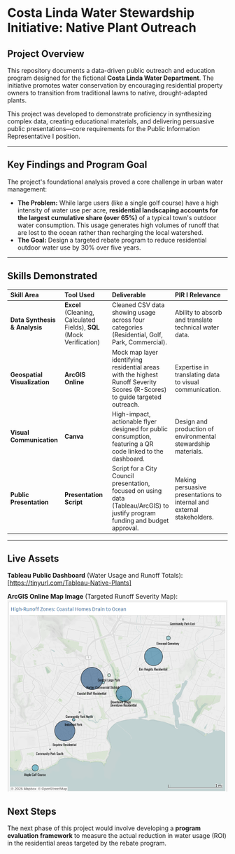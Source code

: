 # Costa Linda Water Stewardship Initiative: Native Plant Outreach

## Project Overview

This repository documents a data-driven public outreach and education program designed for the fictional **Costa Linda Water Department**. The initiative promotes water conservation by encouraging residential property owners to transition from traditional lawns to native, drought-adapted plants.

This project was developed to demonstrate proficiency in synthesizing complex data, creating educational materials, and delivering persuasive public presentations—core requirements for the Public Information Representative I position.

---

## Key Findings and Program Goal

The project's foundational analysis proved a core challenge in urban water management:

* **The Problem:** While large users (like a single golf course) have a high intensity of water use per acre, **residential landscaping accounts for the largest cumulative share (over 65%)** of a typical town's outdoor water consumption. This usage generates high volumes of runoff that are lost to the ocean rather than recharging the local watershed.
* **The Goal:** Design a targeted rebate program to reduce residential outdoor water use by 30% over five years.

---

## Skills Demonstrated

| Skill Area | Tool Used | Deliverable | PIR I Relevance |
| :--- | :--- | :--- | :--- |
| **Data Synthesis & Analysis** | **Excel** (Cleaning, Calculated Fields), **SQL** (Mock Verification) | Cleaned CSV data showing usage across four categories (Residential, Golf, Park, Commercial). | Ability to absorb and translate technical water data. |
| **Geospatial Visualization** | **ArcGIS Online** | Mock map layer identifying residential areas with the highest Runoff Severity Scores (R-Scores) to guide targeted outreach. | Expertise in translating data to visual communication. |
| **Visual Communication** | **Canva** | High-impact, actionable flyer designed for public consumption, featuring a QR code linked to the dashboard. | Design and production of environmental stewardship materials. |
| **Public Presentation** | **Presentation Script** | Script for a City Council presentation, focused on using data (Tableau/ArcGIS) to justify program funding and budget approval. | Making persuasive presentations to internal and external stakeholders. |

---

## Live Assets

**Tableau Public Dashboard** (Water Usage and Runoff Totals):
[https://tinyurl.com/Tableau-Native-Plants]

**ArcGIS Online Map Image** (Targeted Runoff Severity Map):
![Download Map](https://github.com/shoganvisuals/native-plant-outreach/blob/images/ArcGis_RunoffMap.png)

## Next Steps

The next phase of this project would involve developing a **program evaluation framework** to measure the actual reduction in water usage (ROI) in the residential areas targeted by the rebate program.
